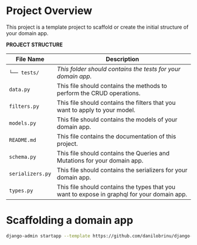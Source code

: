# Project Overview

This project is a template project to scaffold or create the initial structure of your domain app.

**PROJECT STRUCTURE**

| File Name        | Description                                                                                 |
| ---------------- | ------------------------------------------------------------------------------------------- |
| `└── tests/`     | _This folder should contains the tests for your domain app._                                |
| `data.py`        | This file should contains the methods to perform the CRUD operations.                       |
| `filters.py`     | This file should contains the filters that you want to apply to your model.                 |
| `models.py`      | This file should contains the models of your domain app.                                    |
| `README.md`      | This file contains the documentation of this project.                                       |
| `schema.py`      | This file should contains the Queries and Mutations for your domain app.                    |
| `serializers.py` | This file should contains the serializers for your domain app.                              |
| `types.py`       | This file should contains the types that you want to expose in graphql for your domain app. |

# Scaffolding a domain app

```sh
django-admin startapp --template https://github.com/danilobrinu/django-graphql-domain-app-template/archive/master.zip post
```
